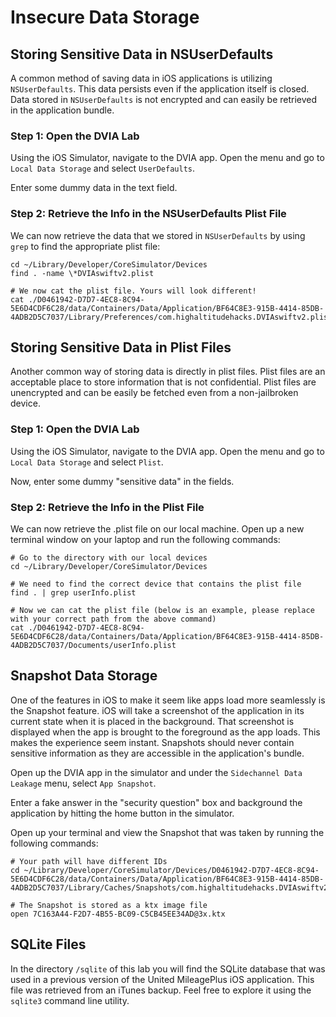# Insecure Data Storage

## Storing Sensitive Data in NSUserDefaults

A common method of saving data in iOS applications is utilizing `NSUserDefaults`. This data persists even if the application itself is closed. Data stored in `NSUserDefaults` is not encrypted and can easily be retrieved in the application bundle. 

### Step 1: Open the DVIA Lab
Using the iOS Simulator, navigate to the DVIA app. Open the menu and go to `Local Data Storage` and select `UserDefaults`.

Enter some dummy data in the text field.

### Step 2: Retrieve the Info in the NSUserDefaults Plist File
We can now retrieve the data that we stored in `NSUserDefaults` by using `grep` to find the appropriate plist file:

```
cd ~/Library/Developer/CoreSimulator/Devices
find . -name \*DVIAswiftv2.plist

# We now cat the plist file. Yours will look different!
cat ./D0461942-D7D7-4EC8-8C94-5E6D4CDF6C28/data/Containers/Data/Application/BF64C8E3-915B-4414-85DB-4ADB2D5C7037/Library/Preferences/com.highaltitudehacks.DVIAswiftv2.plist
```

## Storing Sensitive Data in Plist Files
Another common way of storing data is directly in plist files. Plist files are an acceptable place to store information that is not confidential. Plist files are unencrypted and can be easily be fetched even from a non-jailbroken device. 

### Step 1: Open the DVIA Lab
Using the iOS Simulator, navigate to the DVIA app. Open the menu and go to `Local Data Storage` and select `Plist`.

Now, enter some dummy "sensitive data" in the fields. 

### Step 2: Retrieve the Info in the Plist File
We can now retrieve the .plist file on our local machine. Open up a new terminal window on your laptop and run the following commands:
```
# Go to the directory with our local devices
cd ~/Library/Developer/CoreSimulator/Devices

# We need to find the correct device that contains the plist file
find . | grep userInfo.plist

# Now we can cat the plist file (below is an example, please replace with your correct path from the above command)
cat ./D0461942-D7D7-4EC8-8C94-5E6D4CDF6C28/data/Containers/Data/Application/BF64C8E3-915B-4414-85DB-4ADB2D5C7037/Documents/userInfo.plist
```

## Snapshot Data Storage

One of the features in iOS to make it seem like apps load more seamlessly is the Snapshot feature. iOS will take a screenshot of the application in its current state when it is placed in the background. That screenshot is displayed when the app is brought to the foreground as the app loads. This makes the experience seem instant. Snapshots should never contain sensitive information as they are accessible in the application's bundle. 

Open up the DVIA app in the simulator and under the `Sidechannel Data Leakage` menu, select `App Snapshot`.

Enter a fake answer in the "security question" box and background the application by hitting the home button in the simulator.

Open up your terminal and view the Snapshot that was taken by running the following commands:
```
# Your path will have different IDs
cd ~/Library/Developer/CoreSimulator/Devices/D0461942-D7D7-4EC8-8C94-5E6D4CDF6C28/data/Containers/Data/Application/BF64C8E3-915B-4414-85DB-4ADB2D5C7037/Library/Caches/Snapshots/com.highaltitudehacks.DVIAswiftv2

# The Snapshot is stored as a ktx image file
open 7C163A44-F2D7-4B55-BC09-C5CB45EE34AD@3x.ktx
```

## SQLite Files

In the directory `/sqlite` of this lab you will find the SQLite database that was used in a previous version of the United MileagePlus iOS application. This file was retrieved from an iTunes backup. Feel free to explore it using the `sqlite3` command line utility. 
